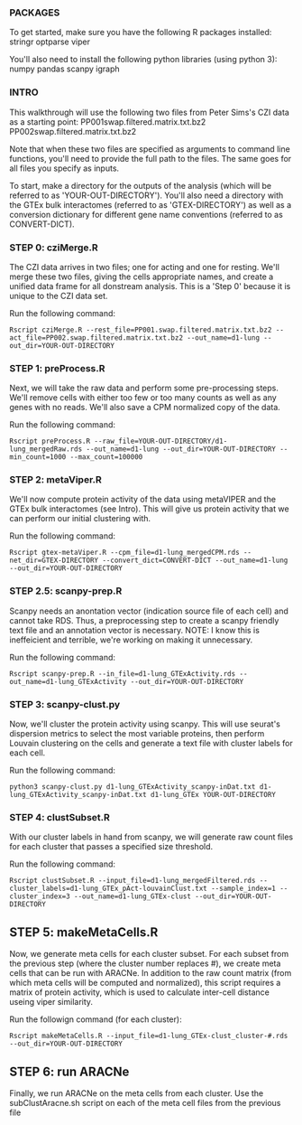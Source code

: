 ### PACKAGES ###

To get started, make sure you have the following R packages installed:
stringr
optparse
viper

You'll also need to install the following python libraries (using python 3):
numpy
pandas
scanpy
igraph


### INTRO ###

This walkthrough will use the following two files from Peter Sims's CZI data as a starting point:
PP001swap.filtered.matrix.txt.bz2
PP002swap.filtered.matrix.txt.bz2

Note that when these two files are specified as arguments to command line functions, you'll need to provide the full path to the files. The same goes for all files you specify as inputs. 

To start, make a directory for the outputs of the analysis (which will be referred to as 'YOUR-OUT-DIRECTORY'). You'll also need a directory with the GTEx bulk interactomes (referred to as 'GTEX-DIRECTORY') as well as a conversion dictionary for different gene name conventions (referred to as CONVERT-DICT).


### STEP 0: cziMerge.R ###

The CZI data arrives in two files; one for acting and one for resting. We'll merge these two files, giving the cells appropriate names, and create a unified data frame for all donstream analysis. This is a 'Step 0' because it is unique to the CZI data set. 

Run the following command:

```Rscript cziMerge.R --rest_file=PP001.swap.filtered.matrix.txt.bz2 --act_file=PP002.swap.filtered.matrix.txt.bz2 --out_name=d1-lung --out_dir=YOUR-OUT-DIRECTORY```


### STEP 1: preProcess.R ###

Next, we will take the raw data and perform some pre-processing steps. We'll remove cells with either too few or too many counts as well as any genes with no reads. We'll also save a CPM normalized copy of the data.

Run the following command:

```Rscript preProcess.R --raw_file=YOUR-OUT-DIRECTORY/d1-lung_mergedRaw.rds --out_name=d1-lung --out_dir=YOUR-OUT-DIRECTORY --min_count=1000 --max_count=100000```


### STEP 2: metaViper.R ###

We'll now compute protein activity of the data using metaVIPER and the GTEx bulk interactomes (see Intro). This will give us protein activity that we can perform our initial clustering with.

Run the following command:

```Rscript gtex-metaViper.R --cpm_file=d1-lung_mergedCPM.rds --net_dir=GTEX-DIRECTORY --convert_dict=CONVERT-DICT --out_name=d1-lung --out_dir=YOUR-OUT-DIRECTORY```


### STEP 2.5: scanpy-prep.R ###

Scanpy needs an anontation vector (indication source file of each cell) and cannot take RDS. Thus, a preprocessing step to create a scanpy friendly text file and an annotation vector is necessary. NOTE: I know this is ineffeicient and terrible, we're working on making it unnecessary.

Run the following command:

```Rscript scanpy-prep.R --in_file=d1-lung_GTExActivity.rds --out_name=d1-lung_GTExActivity --out_dir=YOUR-OUT-DIRECTORY```


### STEP 3: scanpy-clust.py ###

Now, we'll cluster the protein activity using scanpy. This will use seurat's dispersion metrics to select the most variable proteins, then perform Louvain clustering on the cells and generate a text file with cluster labels for each cell.

Run the following command:

```python3 scanpy-clust.py d1-lung_GTExActivity_scanpy-inDat.txt d1-lung_GTExActivity_scanpy-inDat.txt d1-lung_GTEx YOUR-OUT-DIRECTORY```


### STEP 4: clustSubset.R ###

With our cluster labels in hand from scanpy, we will generate raw count files for each cluster that passes a specified size threshold.

Run the following command:

```Rscript clustSubset.R --input_file=d1-lung_mergedFiltered.rds --cluster_labels=d1-lung_GTEx_pAct-louvainClust.txt --sample_index=1 --cluster_index=3 --out_name=d1-lung_GTEx-clust --out_dir=YOUR-OUT-DIRECTORY```


## STEP 5: makeMetaCells.R ###

Now, we generate meta cells for each cluster subset. For each subset from the previous step (where the cluster number replaces #), we create meta cells that can be run with ARACNe. In addition to the raw count matrix (from which meta cells will be computed and normalized), this script requires a matrix of protein activity, which is used to calculate inter-cell distance useing viper similarity.

Run the followign command (for each cluster):

```Rscript makeMetaCells.R --input_file=d1-lung_GTEx-clust_cluster-#.rds --out_dir=YOUR-OUT-DIRECTORY```


## STEP 6: run ARACNe ###

Finally, we run ARACNe on the meta cells from each cluster. Use the subClustAracne.sh script on each of the meta cell files from the previous file